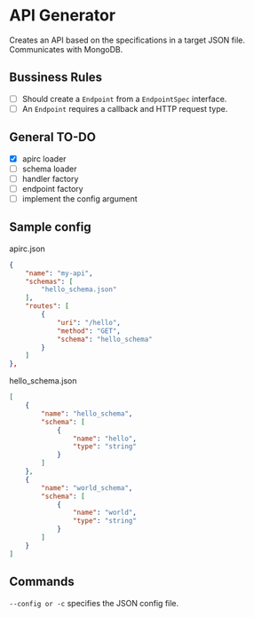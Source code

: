 # API Generator

Creates an API based on the specifications in a target JSON file. Communicates with MongoDB.

## Bussiness Rules


- [ ] Should create a `Endpoint` from a `EndpointSpec` interface.
- [ ] An `Endpoint` requires a callback and HTTP request type.

## General TO-DO
- [x] apirc loader
- [ ] schema loader
- [ ] handler factory
- [ ] endpoint factory
- [ ] implement the config argument

## Sample config

apirc.json
```json
{
    "name": "my-api",
    "schemas": [
        "hello_schema.json"
    ],
    "routes": [
        {
            "uri": "/hello",
            "method": "GET",
            "schema": "hello_schema"
        }
    ]
},
```

hello_schema.json
```json
[
    {
        "name": "hello_schema",
        "schema": [
            {
                "name": "hello",
                "type": "string"
            }
        ]
    },
    {
        "name": "world_schema",
        "schema": [
            {
                "name": "world",
                "type": "string"
            }
        ]
    }
]
```

## Commands

`--config or -c` specifies the JSON config file.
